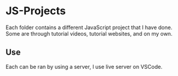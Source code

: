 # JS-Projects

Each folder contains a different JavaScript project that I have done.  
Some are through tutorial videos, tutorial websites, and on my own.  

## Use

Each can be ran by using a server, I use live server on VSCode.  
